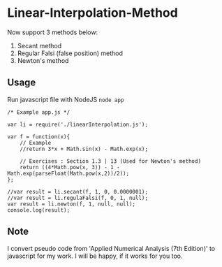 # Linear-Interpolation-Method

Now support 3 methods below:

1. Secant method
2. Regular Falsi (false position) method
3. Newton's method

## Usage

Run javascript file with NodeJS `node app`

```
/* Example app.js */ 

var li = require('./linearInterpolation.js');

var f = function(x){
	// Example
	//return 3*x + Math.sin(x) - Math.exp(x);
	
	// Exercises : Section 1.3 | 13 (Used for Newton's method)
	return ((4*Math.pow(x, 3)) - 1 - Math.exp(parseFloat(Math.pow(x,2))/2));
};

//var result = li.secant(f, 1, 0, 0.0000001);
//var result = li.regulaFalsi(f, 0, 1, null);
var result = li.newton(f, 1, null, null);
console.log(result);
```

## Note

I convert pseudo code from 'Applied Numerical Analysis (7th Edition)' to javascript for my work. I will be happy, if it works for you too.
